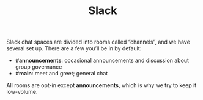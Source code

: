 ﻿---
title: "Slack"
bg: lightpurple  #defined in _config.yml, can use html color like '#0fbfcf'
color: white   #text color
fa-icon: slack
---


Slack chat spaces are divided into rooms called “channels”, and we have several set up. There are a few you’ll be in by default:

- <strong>#announcements</strong>: occasional announcements and discussion about group governance
- <strong>#main</strong>: meet and greet; general chat

All rooms are opt-in except <strong>announcements</strong>, which is why we try to keep it low-volume.
